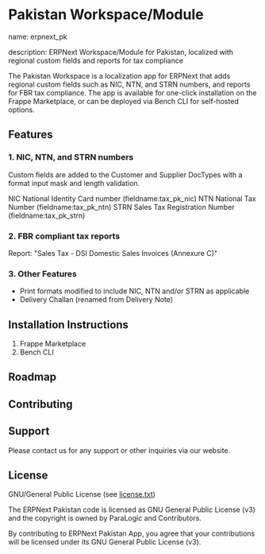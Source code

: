 Pakistan Workspace/Module
==========================
name: erpnext_pk

description: ERPNext Workspace/Module for Pakistan, localized with regional custom fields and reports for tax compliance

The Pakistan Workspace is a localization app for ERPNext that adds regional custom fields such as NIC, NTN, and STRN numbers, and reports for FBR tax compliance. The app is available for one-click installation on the Frappe Marketplace, or can be deployed via Bench CLI for self-hosted options.

## Features
### 1. NIC, NTN, and STRN numbers
Custom fields are added to the Customer and Supplier DocTypes with a format input mask and length validation.

NIC National Identity Card number (fieldname:tax_pk_nic)
NTN National Tax Number (fieldname:tax_pk_ntn)
STRN Sales Tax Registration Number (fieldname:tax_pk_strn)

### 2. FBR compliant tax reports
Report: "Sales Tax - DSI Domestic Sales Invoices (Annexure C)"

### 3. Other Features
- Print formats modified to include NIC, NTN and/or STRN as applicable
- Delivery Challan (renamed from Delivery Note)

## Installation Instructions
1. Frappe Marketplace
2. Bench CLI

## Roadmap

## Contributing

## Support
Please contact us for any support or other inquiries via our website.

## License
GNU/General Public License (see [license.txt](license.txt))

The ERPNext Pakistan code is licensed as GNU General Public License (v3) and the copyright is owned by ParaLogic and Contributors.

By contributing to ERPNext Pakistan App, you agree that your contributions will be licensed under its GNU General Public License (v3).
